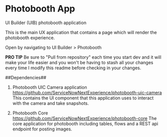 # Photobooth App
UI Builder (UIB) photobooth application

This is the main UX application that contains a page which will render the photobooth experience.

Open by navigating to UI Builder > Photobooth

**PRO TIP** Be sure to "Pull from repository" each time you start dev and it will make your life easier and you won't be having to stash all your changes every time I modify this readme before checking in your changes.

##Dependencies##
1. Photobooth UIC Camera application
https://github.com/ServiceNowNextExperience/photobooth-uic-camera
This contains the UI component that this application uses to interact with the camera and take snapshots.

2. Photobooth Core
https://github.com/ServiceNowNextExperience/photobooth-core
The core application for photobooth including tables, flows and a REST api endpoint for posting images.

